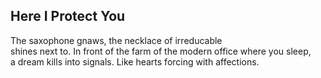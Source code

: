 Here I Protect You
------------------
The saxophone gnaws, the necklace of irreducable  
shines next to. In front of the farm of the modern office where you sleep,  
a dream kills into signals. Like hearts forcing with affections.  
